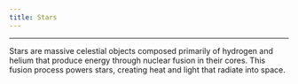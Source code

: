 ```yaml
---
title: Stars
---
```

---
Stars are massive celestial objects composed primarily of hydrogen and helium that produce energy through nuclear fusion in their cores. This fusion process powers stars, creating heat and light that radiate into space.
